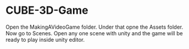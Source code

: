 # CUBE-3D-Game

Open the MakingAVideoGame folder.
Under that opne the Assets folder.
Now go to Scenes.
Open any one scene with unity and the game will be ready to play inside unity editor.
